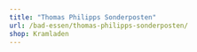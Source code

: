 ```yaml
---
title: "Thomas Philipps Sonderposten"
url: /bad-essen/thomas-philipps-sonderposten/
shop: Kramladen
---
```

